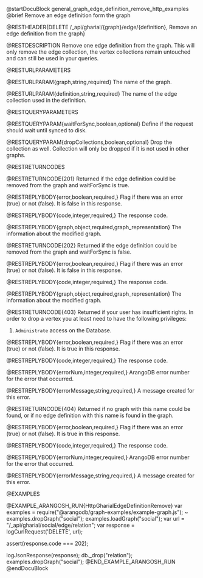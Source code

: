 @startDocuBlock general_graph_edge_definition_remove_http_examples
@brief Remove an edge definition form the graph

@RESTHEADER{DELETE /_api/gharial/{graph}/edge/{definition}, Remove an edge definition from the graph}

@RESTDESCRIPTION
Remove one edge definition from the graph.  This will only remove the
edge collection, the vertex collections remain untouched and can still
be used in your queries.

@RESTURLPARAMETERS

@RESTURLPARAM{graph,string,required}
The name of the graph.

@RESTURLPARAM{definition,string,required}
The name of the edge collection used in the definition.

@RESTQUERYPARAMETERS

@RESTQUERYPARAM{waitForSync,boolean,optional}
Define if the request should wait until synced to disk.

@RESTQUERYPARAM{dropCollections,boolean,optional}
Drop the collection as well.
Collection will only be dropped if it is not used in other graphs.

@RESTRETURNCODES

@RESTRETURNCODE{201}
Returned if the edge definition could be removed from the graph
and waitForSync is true.

@RESTREPLYBODY{error,boolean,required,}
Flag if there was an error (true) or not (false).
It is false in this response.

@RESTREPLYBODY{code,integer,required,}
The response code.

@RESTREPLYBODY{graph,object,required,graph_representation}
The information about the modified graph.

@RESTRETURNCODE{202}
Returned if the edge definition could be removed from the graph and
waitForSync is false.

@RESTREPLYBODY{error,boolean,required,}
Flag if there was an error (true) or not (false).
It is false in this response.

@RESTREPLYBODY{code,integer,required,}
The response code.

@RESTREPLYBODY{graph,object,required,graph_representation}
The information about the modified graph.

@RESTRETURNCODE{403}
Returned if your user has insufficient rights.
In order to drop a vertex you at least need to have the following privileges:
  1. `Administrate` access on the Database.

@RESTREPLYBODY{error,boolean,required,}
Flag if there was an error (true) or not (false).
It is true in this response.

@RESTREPLYBODY{code,integer,required,}
The response code.

@RESTREPLYBODY{errorNum,integer,required,}
ArangoDB error number for the error that occurred.

@RESTREPLYBODY{errorMessage,string,required,}
A message created for this error.

@RESTRETURNCODE{404}
Returned if no graph with this name could be found,
or if no edge definition with this name is found in the graph.

@RESTREPLYBODY{error,boolean,required,}
Flag if there was an error (true) or not (false).
It is true in this response.

@RESTREPLYBODY{code,integer,required,}
The response code.

@RESTREPLYBODY{errorNum,integer,required,}
ArangoDB error number for the error that occurred.

@RESTREPLYBODY{errorMessage,string,required,}
A message created for this error.

@EXAMPLES

@EXAMPLE_ARANGOSH_RUN{HttpGharialEdgeDefinitionRemove}
  var examples = require("@arangodb/graph-examples/example-graph.js");
~ examples.dropGraph("social");
  examples.loadGraph("social");
  var url = "/_api/gharial/social/edge/relation";
  var response = logCurlRequest('DELETE', url);

  assert(response.code === 202);

  logJsonResponse(response);
  db._drop("relation");
  examples.dropGraph("social");
@END_EXAMPLE_ARANGOSH_RUN
@endDocuBlock

